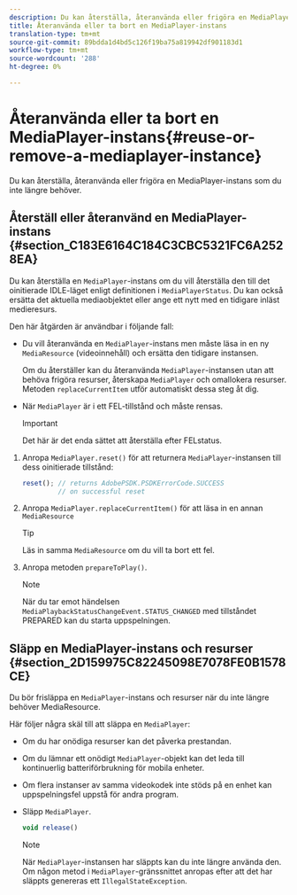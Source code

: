 ```yaml
---
description: Du kan återställa, återanvända eller frigöra en MediaPlayer-instans som du inte längre behöver.
title: Återanvända eller ta bort en MediaPlayer-instans
translation-type: tm+mt
source-git-commit: 89bdda1d4bd5c126f19ba75a819942df901183d1
workflow-type: tm+mt
source-wordcount: '288'
ht-degree: 0%

---
```



# Återanvända eller ta bort en MediaPlayer-instans{#reuse-or-remove-a-mediaplayer-instance}

Du kan återställa, återanvända eller frigöra en MediaPlayer-instans som du inte längre behöver.

## Återställ eller återanvänd en MediaPlayer-instans {#section_C183E6164C184C3CBC5321FC6A2528EA}

Du kan återställa en `MediaPlayer`-instans om du vill återställa den till det oinitierade IDLE-läget enligt definitionen i `MediaPlayerStatus`. Du kan också ersätta det aktuella mediaobjektet eller ange ett nytt med en tidigare inläst medieresurs.

Den här åtgärden är användbar i följande fall:

* Du vill återanvända en `MediaPlayer`-instans men måste läsa in en ny `MediaResource` (videoinnehåll) och ersätta den tidigare instansen.

   Om du återställer kan du återanvända `MediaPlayer`-instansen utan att behöva frigöra resurser, återskapa `MediaPlayer` och omallokera resurser. Metoden `replaceCurrentItem` utför automatiskt dessa steg åt dig.

* När `MediaPlayer` är i ett FEL-tillstånd och måste rensas.

   >[!IMPORTANT]
   >
   >Det här är det enda sättet att återställa efter FELstatus.

1. Anropa `MediaPlayer.reset()` för att returnera `MediaPlayer`-instansen till dess oinitierade tillstånd:

   ```js
   reset(); // returns AdobePSDK.PSDKErrorCode.SUCCESS 
            // on successful reset
   ```

1. Anropa `MediaPlayer.replaceCurrentItem()` för att läsa in en annan `MediaResource`

   >[!TIP]
   >
   >Läs in samma `MediaResource` om du vill ta bort ett fel.

1. Anropa metoden `prepareToPlay()`.

   >[!NOTE]
   >
   >När du tar emot händelsen `MediaPlaybackStatusChangeEvent.STATUS_CHANGED` med tillståndet PREPARED kan du starta uppspelningen.

## Släpp en MediaPlayer-instans och resurser {#section_2D159975C82245098E7078FE0B1578CE}

Du bör frisläppa en `MediaPlayer`-instans och resurser när du inte längre behöver MediaResource.

Här följer några skäl till att släppa en `MediaPlayer`:

* Om du har onödiga resurser kan det påverka prestandan.
* Om du lämnar ett onödigt `MediaPlayer`-objekt kan det leda till kontinuerlig batteriförbrukning för mobila enheter.
* Om flera instanser av samma videokodek inte stöds på en enhet kan uppspelningsfel uppstå för andra program.

* Släpp `MediaPlayer`.

   ```js
   void release()
   ```

   >[!NOTE]
   >
   >När `MediaPlayer`-instansen har släppts kan du inte längre använda den. Om någon metod i `MediaPlayer`-gränssnittet anropas efter att det har släppts genereras ett `IllegalStateException`.

